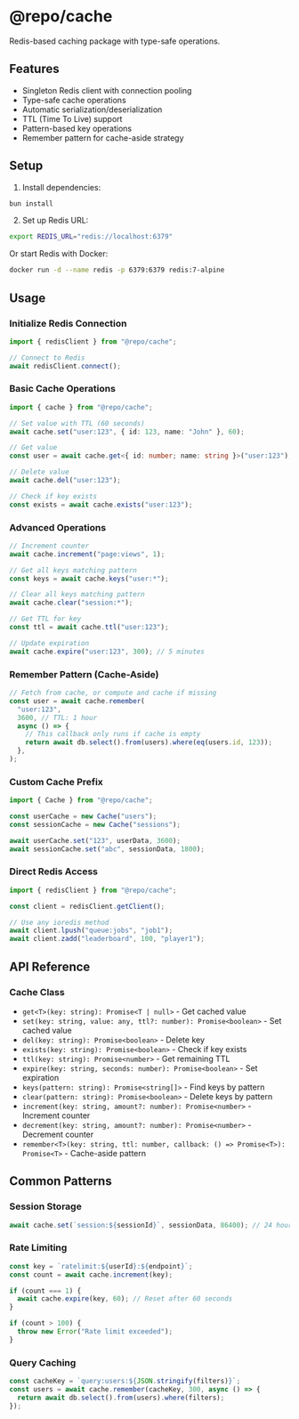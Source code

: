 # @repo/cache

Redis-based caching package with type-safe operations.

## Features

- Singleton Redis client with connection pooling
- Type-safe cache operations
- Automatic serialization/deserialization
- TTL (Time To Live) support
- Pattern-based key operations
- Remember pattern for cache-aside strategy

## Setup

1. Install dependencies:

```bash
bun install
```

2. Set up Redis URL:

```bash
export REDIS_URL="redis://localhost:6379"
```

Or start Redis with Docker:

```bash
docker run -d --name redis -p 6379:6379 redis:7-alpine
```

## Usage

### Initialize Redis Connection

```typescript
import { redisClient } from "@repo/cache";

// Connect to Redis
await redisClient.connect();
```

### Basic Cache Operations

```typescript
import { cache } from "@repo/cache";

// Set value with TTL (60 seconds)
await cache.set("user:123", { id: 123, name: "John" }, 60);

// Get value
const user = await cache.get<{ id: number; name: string }>("user:123");

// Delete value
await cache.del("user:123");

// Check if key exists
const exists = await cache.exists("user:123");
```

### Advanced Operations

```typescript
// Increment counter
await cache.increment("page:views", 1);

// Get all keys matching pattern
const keys = await cache.keys("user:*");

// Clear all keys matching pattern
await cache.clear("session:*");

// Get TTL for key
const ttl = await cache.ttl("user:123");

// Update expiration
await cache.expire("user:123", 300); // 5 minutes
```

### Remember Pattern (Cache-Aside)

```typescript
// Fetch from cache, or compute and cache if missing
const user = await cache.remember(
  "user:123",
  3600, // TTL: 1 hour
  async () => {
    // This callback only runs if cache is empty
    return await db.select().from(users).where(eq(users.id, 123));
  },
);
```

### Custom Cache Prefix

```typescript
import { Cache } from "@repo/cache";

const userCache = new Cache("users");
const sessionCache = new Cache("sessions");

await userCache.set("123", userData, 3600);
await sessionCache.set("abc", sessionData, 1800);
```

### Direct Redis Access

```typescript
import { redisClient } from "@repo/cache";

const client = redisClient.getClient();

// Use any ioredis method
await client.lpush("queue:jobs", "job1");
await client.zadd("leaderboard", 100, "player1");
```

## API Reference

### Cache Class

- `get<T>(key: string): Promise<T | null>` - Get cached value
- `set(key: string, value: any, ttl?: number): Promise<boolean>` - Set cached value
- `del(key: string): Promise<boolean>` - Delete key
- `exists(key: string): Promise<boolean>` - Check if key exists
- `ttl(key: string): Promise<number>` - Get remaining TTL
- `expire(key: string, seconds: number): Promise<boolean>` - Set expiration
- `keys(pattern: string): Promise<string[]>` - Find keys by pattern
- `clear(pattern: string): Promise<boolean>` - Delete keys by pattern
- `increment(key: string, amount?: number): Promise<number>` - Increment counter
- `decrement(key: string, amount?: number): Promise<number>` - Decrement counter
- `remember<T>(key: string, ttl: number, callback: () => Promise<T>): Promise<T>` - Cache-aside pattern

## Common Patterns

### Session Storage

```typescript
await cache.set(`session:${sessionId}`, sessionData, 86400); // 24 hours
```

### Rate Limiting

```typescript
const key = `ratelimit:${userId}:${endpoint}`;
const count = await cache.increment(key);

if (count === 1) {
  await cache.expire(key, 60); // Reset after 60 seconds
}

if (count > 100) {
  throw new Error("Rate limit exceeded");
}
```

### Query Caching

```typescript
const cacheKey = `query:users:${JSON.stringify(filters)}`;
const users = await cache.remember(cacheKey, 300, async () => {
  return await db.select().from(users).where(filters);
});
```
